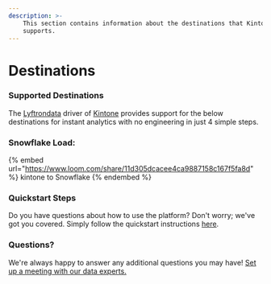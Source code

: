 ```yaml
---
description: >-
    This section contains information about the destinations that Kintone
    supports.
---
```


# Destinations

### Supported Destinations

The [Lyftrondata](https://www.lyftrondata.com/) driver of [Kintone](https://www.lyftrondata.com/integration/kintone/) provides support for the below destinations for instant analytics with no engineering in just 4 simple steps.

### Snowflake Load:

{% embed url="https://www.loom.com/share/11d305dcacee4ca9887158c167f5fa8d" %}
kintone to Snowflake
{% endembed %}

### Quickstart Steps

Do you have questions about how to use the platform? Don't worry; we've got you covered. Simply follow the quickstart instructions [here](../../../quickstart-steps.md).

### Questions? <a href="#questions" id="questions"></a>

We're always happy to answer any additional questions you may have! [Set up a meeting with our data experts.](https://www.lyftrondata.com/book-a-meeting/)
